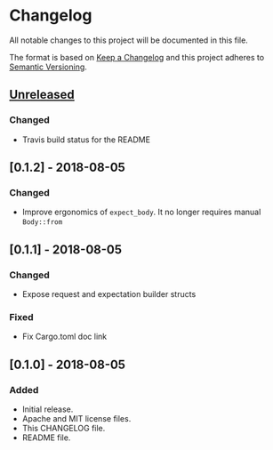 # Changelog

All notable changes to this project will be documented in this file.

The format is based on [Keep a Changelog](http://keepachangelog.com/en/1.0.0/)
and this project adheres to [Semantic Versioning](http://semver.org/spec/v2.0.0.html).

## [Unreleased]

### Changed

- Travis build status for the README

## [0.1.2] - 2018-08-05

### Changed

- Improve ergonomics of `expect_body`. It no longer requires manual `Body::from`

## [0.1.1] - 2018-08-05

### Changed

- Expose request and expectation builder structs

### Fixed

- Fix Cargo.toml doc link

## [0.1.0] - 2018-08-05

### Added

- Initial release.
- Apache and MIT license files.
- This CHANGELOG file.
- README file.

[unreleased]: https://github.com/ersenal/gabira/compare/v0.1.2...HEAD
